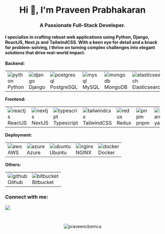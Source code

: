 
<!--
**praveencbemca/praveencbemca** is a ✨ _special_ ✨ repository because its `README.md` (this file) appears on your GitHub profile.

Here are some ideas to get you started:

- 🔭 I’m currently working on ...
- 🌱 I’m currently learning ...
- 👯 I’m looking to collaborate on ...
- 🤔 I’m looking for help with ...
- 💬 Ask me about ...
- 📫 How to reach me: ...
- 😄 Pronouns: ...
- ⚡ Fun fact: ...
-->

<h1 align="center">Hi 👋, I'm Praveen Prabhakaran</h1>
<h3 align="center">A Passionate Full-Stack Developer.</h3>
<h4 align="left"> I specialize in crafting robust web applications using Python, Django, ReactJS, Next.js and TailwindCSS. With a keen eye for detail and a knack for problem-solving, I thrive on turning complex challenges into elegant solutions that drive real-world impact.</h4>

<b>Backend: </b>
<table border="0" cellspacing="0" cellpadding="0"  style="border: none; border-collapse: collapse;"  markdown="1">
  <tr style="border: 0px;">
    <td>
      <img src="https://skillicons.dev/icons?i=python" alt="python" />
      <div>Python</div>
    </td>
    <td>
      <img src="https://skillicons.dev/icons?i=django" alt="django" />
      <div>Django</div>
    </td>
    <td>
      <img src="https://skillicons.dev/icons?i=postgresql" alt="postgresql" /> 
      <div>PostgreSQL</div>
    </td>
    <td>
      <img src="https://skillicons.dev/icons?i=mysql" alt="mysql" /> 
      <div>MySQL</div>
    </td>
    <td>
      <img src="https://skillicons.dev/icons?i=mongodb" alt="mongodb" /> 
      <div>MongoDB</div>
    </td>
    <td>
      <img src="https://skillicons.dev/icons?i=elasticsearch" alt="elasticsearch" /> 
      <div>Elasticsearch</div>
    </td>
  </tr>
</table>
<b>Frontend: </b>
<table border="0">
  <tr>
    <td>
      <img src="https://skillicons.dev/icons?i=react" alt="reactjs" /> 
      <div>ReactJS</div>
    </td>
    <td>
      <img src="https://skillicons.dev/icons?i=nextjs" alt="nextjs" /> 
      <div>NextJS</div>
    </td>
    <td>
      <img src="https://skillicons.dev/icons?i=typescript" alt="typescript" /> 
      <div>Typescript</div>
    </td>
    <td>
      <img src="https://skillicons.dev/icons?i=tailwindcss" alt="tailwindcss" /> 
      <div>TailwindCSS</div>
    </td>
    <td>
      <img src="https://skillicons.dev/icons?i=redux" alt="redux" /> 
      <div>Redux</div>
    </td>
    <td>
      <img src="https://skillicons.dev/icons?i=pnpm" alt="pnpm" /> 
      <div>pnpm</div>
    </td>
    <td>
      <img src="https://skillicons.dev/icons?i=yarn" alt="yarn" /> 
      <div>yarn</div>
    </td>
  </tr>
</table>
<b>Deployment: </b>
<table border="0">
  <tr>
    <td>
      <img src="https://skillicons.dev/icons?i=aws" alt="aws" /> 
      <div>AWS</div>
    </td>
    <td>
      <img src="https://skillicons.dev/icons?i=azure" alt="azure" /> 
      <div>Azure</div>
    </td>
    <td>
      <img src="https://skillicons.dev/icons?i=ubuntu" alt="ubuntu" /> 
      <div>Ubuntu</div>
    </td>
    <td>
      <img src="https://skillicons.dev/icons?i=nginx" alt="nginx" /> 
      <div>NGINX</div>
    </td>
    <td>
      <img src="https://skillicons.dev/icons?i=docker" alt="docker" /> 
      <div>Docker</div>
    </td>
  </tr>
</table>
<b>Others: </b>
<table border="0">
  <tr>
    <td>
      <img src="https://skillicons.dev/icons?i=github" alt="github" /> 
      <div>Github</div>
    </td>
    <td>
      <img src="https://skillicons.dev/icons?i=bitbucket" alt="bitbucket" /> 
      <div>Bitbucket</div>
    </td>
  </tr>
</table>

<h3 align="left">Connect with me:</h3>
<p align="left">
  <a href="mailto:praveencbemca@gmail.com" target="blank"><img src="https://img.shields.io/badge/Gmail-D14836?style=for-the-badge&logo=gmail&logoColor=white"/></a>
</p>  
<br />
<p align="center"> <img src="https://komarev.com/ghpvc/?username=praveencbemca&style=for-the-badge&label=Profile%20views&color=0e75b6" alt="praveencbemca" /> </p>
